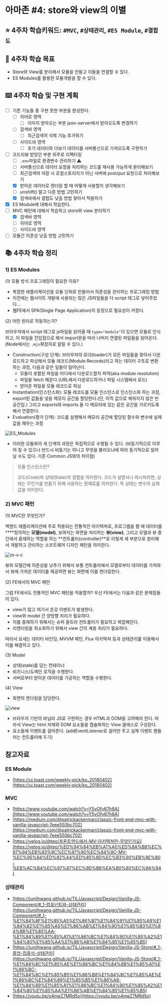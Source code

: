# 아마존 #4: store와 view의 이별

## ⭐️ 4주차 학습키워드: `#MVC`, `#상태관리`, `#ES Module`, `#결합도`

## 🎯 4주차 학습 목표

- Store와 View를 분리해서 모듈을 만들고 이들을 연결할 수 있다.
- ES Modules를 활용한 모듈개발을 할 수 있다.

## ⌨️ 4주차 학습 및 구현 계획

- [ ]  기존 기능들 중 구현 못한 부분을 완성한다.
    - [ ]  히어로 영역
        - [ ]  이미지 받아오는 부분 json-server에서 받아오도록 변경하기
    - [ ]  검색바 영역
        - [ ]  최근검색어 삭제 기능 추가하기
    - [ ]  사이드바 영역
        - [ ]  초기 데이터와 더보기 데이터를 서버통신으로 가져오도록 구현하기

- [ ]  코드리뷰 받았던 부분 위주로 리팩터링
    - [ ]  `.env`파일로 환경변수 관리하기 ⚠️
    - [ ]  서버통신으로 데이터 요청을 처리하는 코드를 재사용 가능하게 분리해보기
    - [ ]  최근검색어 저장 시 로컬스토리지가 아닌 서버에 post/put 요청으로 처리해보기
    - [x]  받아온 데이터로 렌더링 할 때 어떻게 사용할지 생각해보기
    - [ ]  unshift() 말고 다른 방법 고민하기
    - [x]  검색바에서 결합도 낮출 방법 찾아서 적용하기

- [x] ES Module에 대해서 학습한다. 
- [ ] MVC 패턴에 대해서 학습하고 store와 view 분리하기
    - [x] 검색바 영역
    - [ ] 히어로 영역
    - [ ] 사이드바 영역
- [ ] 모듈간 의존성 낮출 방법 고민하기
## 📚 4주차 학습 정리
### 1) ES Modules

(1) 모듈 방식 프로그래밍이 필요한 이유?

- 복잡한 애플리케이션을 모듈 단위로 만들어서 의존성을 관리하는 프로그래밍 방법
- 이전에는 웹사이트 개발에 사용되는 많은 JS파일들을 다 script 태그로 넣어주었다…
- 웹FE에서 SPA(Single Page Application)의 등장으로 필요성이 커졌다.

(2) 어떤 원리로 작동하는가?

브라우저에서 script 태그로 js파일을 읽어올 때 `type="module"`이 있으면 모듈로 인식하고, 이 파일을 진입점으로 해서 import문을 따라 나머지 연결된 파일들을 읽어온다. (Node에서는 `.mjs`확장자로 알릴 수 있다.)

- Construction(구성 단계): 브라우저의 로더(loader)가 모든 파일들을 찾아서 다운로드하고 파싱해서 모듈 레코드(Module Records)라고 하는 데이터 구조로 변환하는 과정, 다음과 같은 일들이 일어난다.
    - 모듈이 포함된 파일을 어디에서 다운로드할지 파악(aka module resolution)
    - 파일을 fetch 해온다.(URL에서 다운로드하거나 파일 시스템에서 로드)
    - 받아온 파일을 모듈 레코드로 파싱
- Instantiation(인스턴스화): 모듈 레코드를 모듈 인스턴스로 인스턴스화 하는 과정, export된 값들을 넣을 메모리 공간을 할당한다.(단, 아직 값으로 채워지지 않은 빈 공간임.) 그리고 exports와 imports 둘 다 메모리에 있는 같은 공간을 가르키도록 해서 연결한다.
- Evaluation(평가 단계): 코드를 실행해서 메모리 공간에 할당된 함수와 변수에 실제 값을 채우는 과정

![ES_Modules](https://user-images.githubusercontent.com/76121068/233927543-1f71b1ab-77c0-4a95-95a0-8d347588c6c9.png)

- 이러한 모듈화의 세 단계의 과정은 독립적으로 수행될 수 있다. (비동기적으로 이루어 질 수 있으나 반드시 비동기는 아니고 무엇을 불러오냐에 따라 동기적으로 일어날 수도 있다. 기존 Common JS와의 차이점)

> 모듈 인스턴스란?
>
> 코드(Code)와 상태(State)의 결합을 의미한다. 코드가 설명서나 레시피라면, 상태는 무언가를 만들기 위해 사용하는 원재료를 의미한다. 즉 상태는 변수의 실제 값을 의미한다.

### 2) MVC 패턴

(1) MVC란 무엇인가?

백엔드 애플리케이션에 주로 적용되는 전통적인 아키텍쳐로, 프로그램을 짤 때 데이터를 ****정의하는 **모델(model)**, 보여지는 화면을 처리하는 **뷰(view)**, 그리고 모델과 뷰 중간에서 중재하는 역할을 하는 **컨트롤러(controller)**로 이렇게 세 부분으로 분리해서 개발하고 관리하는 소프트웨어 디자인 패턴을 의미한다.

![m-v-c](https://user-images.githubusercontent.com/76121068/234317366-589e02e0-5bf8-45ac-b9af-9788fd019e20.png)

뷰와 모델간에 의존성을 낮추기 위해서 보통 컨트롤러에서 모델로부터 데이터를 가져와서 뷰에 가져온 데이터를 제공하면 뷰는 화면에 이를 렌더링한다.

(2) FE에서의 MVC 패턴

그럼 FE에서도 전통적인 MVC 패턴을 적용할까? 우선 FE에서는 다음과 같은 문제점들이 있다.

- view가 많고 여기서 온갖 이벤트가 발생한다.
- view와 model 간 양방향 처리가 필요하다.
- 이를 중재하기 위해서는 슈퍼 울트라 컨트롤러가 필요하고 복잡해진다.
- 리렌더링을 최소화하기 위해서 view 간의 계층 처리가 필요하다.

따라서 요새는 데이터 바인딩, MVVM 패턴, Flux 아키텍쳐 등과 상태관리를 이용해서 이를 해결하고 있다.

(3) Model

- 상태(state)를 담는 컨테이너
- 비즈니스/도메인 로직을 수행한다.
- 서버로부터 받아온 데이터를 가공하는 역할을 수행한다.

(4) View

- 화면의 렌더링을 담당한다.

![view](https://user-images.githubusercontent.com/76121068/234317445-4c3856f4-fdb3-4627-91bc-9e1fbe725dcf.png)

- 브라우저 기반의 바닐라 JS로 구현하는 경우 HTML과 DOM을 고려해야 한다. 따라서 View는 html 자체와 DOM 요소들을 캡슐화하는 View 클래스로 구성된다.
- 요소들에 이벤트를 걸어준다. (addEventListener로 걸어만 주고 실제 이벤트 핸들러는 컨트롤러에 두기)
## 참고자료

### ES Module

- [https://ui.toast.com/weekly-pick/ko_20180402](https://ui.toast.com/weekly-pick/ko_20180402)

### MVC

- [https://www.youtube.com/watch?v=Y5vOfv67h8A](https://www.youtube.com/watch?v=Y5vOfv67h8A)
- [https://medium.com/@patrickackerman/classic-front-end-mvc-with-vanilla-javascript-7eee550bc702](https://medium.com/@patrickackerman/classic-front-end-mvc-with-vanilla-javascript-7eee550bc702)
- [https://velog.io/@teo/프론트엔드에서-MV-아키텍쳐란-무엇인가요](https://velog.io/@teo/%ED%94%84%EB%A1%A0%ED%8A%B8%EC%97%94%EB%93%9C%EC%97%90%EC%84%9C-MV-%EC%95%84%ED%82%A4%ED%85%8D%EC%B3%90%EB%9E%80-%EB%AC%B4%EC%97%87%EC%9D%B8%EA%B0%80%EC%9A%94)

### 상태관리

- [https://junilhwang.github.io/TIL/Javascript/Design/Vanilla-JS-Component/#_1-컴포넌트와-상태관리](https://junilhwang.github.io/TIL/Javascript/Design/Vanilla-JS-Component/#_1-%E1%84%8F%E1%85%A5%E1%86%B7%E1%84%91%E1%85%A9%E1%84%82%E1%85%A5%E1%86%AB%E1%84%90%E1%85%B3%E1%84%8B%E1%85%AA-%E1%84%89%E1%85%A1%E1%86%BC%E1%84%90%E1%85%A2%E1%84%80%E1%85%AA%E1%86%AB%E1%84%85%E1%85%B5)
- [https://junilhwang.github.io/TIL/Javascript/Design/Vanilla-JS-Store/#_1-중앙-집중식-상태관리](https://junilhwang.github.io/TIL/Javascript/Design/Vanilla-JS-Store/#_1-%E1%84%8C%E1%85%AE%E1%86%BC%E1%84%8B%E1%85%A1%E1%86%BC-%E1%84%8C%E1%85%B5%E1%86%B8%E1%84%8C%E1%85%AE%E1%86%BC%E1%84%89%E1%85%B5%E1%86%A8-%E1%84%89%E1%85%A1%E1%86%BC%E1%84%90%E1%85%A2%E1%84%80%E1%85%AA%E1%86%AB%E1%84%85%E1%85%B5)
- [https://youtu.be/o4meZ7MRd5o](https://youtu.be/o4meZ7MRd5o)
